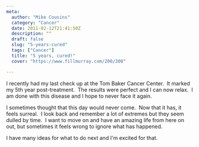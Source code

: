 ```yaml
---
meta:
  author: "Mike Cousins"
  category: "Cancer"
  date: 2011-02-12T21:41:50Z
  description: ""
  draft: false
  slug: "5-years-cured"
  tags: ["Cancer"]
  title: "5 years, cured!"
  cover: "https://www.fillmurray.com/200/300"

---
```


I recently had my last check up at the Tom Baker Cancer Center.  It marked my
5th year post-treatment.  The results were perfect and I can now relax.  I am
done with this disease and I hope to never face it again.

I sometimes thought that this day would never come.  Now that it has, it feels
surreal.  I look back and remember a lot of extremes but they seem dulled by
time.  I want to move on and have an amazing life from here on out, but
sometimes it feels wrong to ignore what has happened.

I have many ideas for what to do next and I'm excited for that.